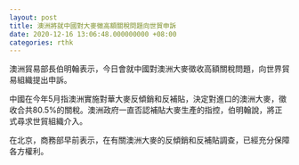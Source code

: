 ```yaml
---
layout: post
title: 澳洲將就中國對大麥徵高額關稅問題向世貿申訴
date: 2020-12-16 13:06:48.000000000 +08:00
categories: rthk
---
```


澳洲貿易部長伯明翰表示，今日會就中國對澳洲大麥徵收高額關稅問題，向世界貿易組織提出申訴。

中國在今年5月指澳洲實施對華大麥反傾銷和反補貼，決定對進口的澳洲大麥，徵收合共80.5%的關稅。澳洲政府一直否認補貼大麥生產的指控，伯明翰說，將正式尋求世貿組織介入。

在北京，商務部早前表示，在有關澳洲大麥的反傾銷和反補貼調查，已經充分保障各方權利。
